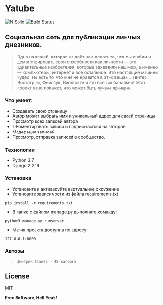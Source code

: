# Yatube

![N|Solid](https://getfile.dokpub.com/yandex/get/https://disk.yandex.ru/i/TQMh9WMchAWjlA)
[![Build Status](https://travis-ci.org/joemccann/dillinger.svg?branch=master)](https://travis-ci.org/joemccann/dillinger)
## Социальная сеть для публикации линчых дневников.
> Одна из вещей, которая не даёт нам делать то, что мы любим и демонстрировать свои способности как личности — это удивительные изобретения, которые захватили наш мир, а именно — компьютеры, интернет и всё остальное. Это настоящие машины чудес. Но есть то, что мне не нравится в этих вещах... Твитер, Инстаграм, Фейсбук, Вконтакте и это все так банально! Этот проект явно покажет, что может быть `лучшим примером`.

### Что умеет:

- Создавать свою страницу
- Автор может выбрать имя и уникальный адрес для своей страницы
- Просмотр всех записей автора
- ✨Коментировать  записи и подписываться на авторов
- Модерация записей
- Просмотр, отправка записей в сообщество.

### Технологии

- Python 3.7
- Django 2.2.19

### Установка

- Установите и активируйте виртуальное окружение
- Установите зависимости из файла requirements.txt

```
pip install -r requirements.txt
``` 
- В папке с файлом manage.py выполните команду:
```
python3 manage.py runserver
```
- Магия проекта доступна по адресу:
```sh
127.0.0.1:8000
```

### Авторы
> `Дмитрий Станев - 48 кагорта`


## License

MIT

**Free Software, Hell Yeah!**

[//]: # (These are reference links used in the body of this note and get stripped out when the markdown processor does its job. There is no need to format nicely because it shouldn't be seen. Thanks SO - http://stackoverflow.com/questions/4823468/store-comments-in-markdown-syntax)

   [dill]: <https://github.com/joemccann/dillinger>
   [git-repo-url]: <https://github.com/joemccann/dillinger.git>
   [john gruber]: <http://daringfireball.net>
   [df1]: <http://daringfireball.net/projects/markdown/>
   [markdown-it]: <https://github.com/markdown-it/markdown-it>
   [Ace Editor]: <http://ace.ajax.org>
   [node.js]: <http://nodejs.org>
   [Twitter Bootstrap]: <http://twitter.github.com/bootstrap/>
   [jQuery]: <http://jquery.com>
   [@tjholowaychuk]: <http://twitter.com/tjholowaychuk>
   [express]: <http://expressjs.com>
   [AngularJS]: <http://angularjs.org>
   [Gulp]: <http://gulpjs.com>

   [PlDb]: <https://github.com/joemccann/dillinger/tree/master/plugins/dropbox/README.md>
   [PlGh]: <https://github.com/joemccann/dillinger/tree/master/plugins/github/README.md>
   [PlGd]: <https://github.com/joemccann/dillinger/tree/master/plugins/googledrive/README.md>
   [PlOd]: <https://github.com/joemccann/dillinger/tree/master/plugins/onedrive/README.md>
   [PlMe]: <https://github.com/joemccann/dillinger/tree/master/plugins/medium/README.md>
   [PlGa]: <https://github.com/RahulHP/dillinger/blob/master/plugins/googleanalytics/README.md>
